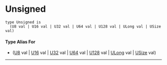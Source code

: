 # Unsigned

```pony
type Unsigned is
  (U8 val | U16 val | U32 val | U64 val | U128 val | ULong val | USize val)
```

#### Type Alias For

* ([U8](builtin-U8) val | [U16](builtin-U16) val | [U32](builtin-U32) val | [U64](builtin-U64) val | [U128](builtin-U128) val | [ULong](builtin-ULong) val | [USize](builtin-USize) val)

---

